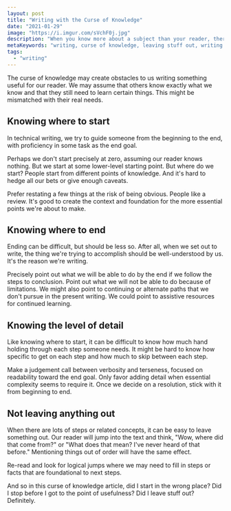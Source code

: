 ```yaml
---
layout: post
title: "Writing with the Curse of Knowledge"
date: "2021-01-29"
image: "https://i.imgur.com/sVchF0j.jpg"
description: "When you know more about a subject than your reader, there are pitfalls to writing usefully"
metaKeywords: "writing, curse of knowledge, leaving stuff out, writing well"
tags:
  - "writing"
---
```


The curse of knowledge may create obstacles to us writing something useful for our reader. We may assume that others know exactly what we know and that they still need to learn certain things. This might be mismatched with their real needs.

<!--more-->

## Knowing where to start

In technical writing, we try to guide someone from the beginning to the end, with proficiency in some task as the end goal. 

Perhaps we don't start precisely at zero, assuming our reader knows nothing. But we start at some lower-level starting point. But where do we start? People start from different points of knowledge. And it's hard to hedge all our bets or give enough caveats.

Prefer restating a few things at the risk of being obvious. People like a review. It's good to create the context and foundation for the more essential points we're about to make.

## Knowing where to end

Ending can be difficult, but should be less so. After all, when we set out to write, the thing we're trying to accomplish should be well-understood by us. It's the reason we're writing.

Precisely point out what we will be able to do by the end if we follow the steps to conclusion. Point out what we will not be able to do because of limitations. We might also point to continuing or alternate paths that we don't pursue in the present writing. We could point to assistive resources for continued learning.

## Knowing the level of detail

Like knowing where to start, it can be difficult to know how much hand holding through each step someone needs. It might be hard to know how specific to get on each step and how much to skip between each step.

Make a judgement call between verbosity and terseness, focused on readability toward the end goal. Only favor adding detail when essential complexity seems to require it. Once we decide on a resolution, stick with it from beginning to end.

## Not leaving anything out

When there are lots of steps or related concepts, it can be easy to leave something out. Our reader will jump into the text and think, "Wow, where did that come from?" or "What does that mean? I've never heard of that before." Mentioning things out of order will have the same effect.

Re-read and look for logical jumps where we may need to fill in steps or facts that are foundational to next steps.

And so in this curse of knowledge article, did I start in the wrong place?  Did I stop before I got to the point of usefulness? Did I leave stuff out? Definitely.
